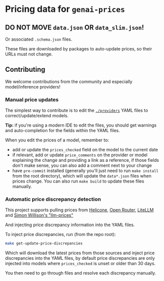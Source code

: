 # Pricing data for `genai-prices`

## DO NOT MOVE `data.json` OR `data_slim.json`!

Or associated `.schema.json` files.

These files are downloaded by packages to auto-update prices, so their URLs must not change.

## Contributing

We welcome contributions from the community and especially model/inference providers!

### Manual price updates

The simplest way to contribute is to edit the [`./providers`](./providers) YAML files to correct/update/extend models.

**Tip:** if you're using a modern IDE to edit the files, you should get warnings and auto-completion for the fields within the YAML files.

When you edit the prices of a model, remember to:

* add or update the `prices_checked` field on the model to the current date
* if relevant, add or update `price_comments` on the provider or model explaining the change and providing a link as a reference,
  if those fields don't make sense, you can also add a comment next to your change
* have `pre-commit` installed (generally you'll just need to run `make install` from the root directory),
  which will update the `data*.json` files when prices change. You can also run `make build` to update these files manually.

### Automatic price discrepancy detection

This project supports pulling prices from
[Helicone](https://github.com/Helicone/helicone/tree/main/packages/cost),
[Open Router](https://openrouter.ai/docs/api-reference/list-available-models),
[LiteLLM](https://github.com/BerriAI/litellm/blob/main/model_prices_and_context_window.json) and
[Simon Willison's "llm-prices"](https://github.com/simonw/llm-prices/pull/7)

And injecting price discrepancy information into the YAML files.

To inject price discrepancies, run (from the repo root):

```bash
make get-update-price-discrepancies
```

Which will download the latest prices from those sources and inject price discrepancies into the YAML files, by default
price discrepancies are only injected into models where `prices_checked` is unset or older than 30 days.

You then need to go through files and resolve each discrepancy manually.

